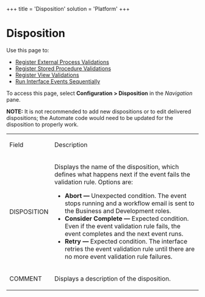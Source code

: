 +++
title = 'Disposition'
solution = 'Platform'
+++

# Disposition

<div class="use">

Use this page to:

  - [Register External Process
    Validations](../Use_Cases/Register_External_Process_Validations.htm)
  - [Register Stored Procedure
    Validations](../Use_Cases/Register_Stored_Procedure_Validations.htm)
  - [Register View
    Validations](../Use_Cases/Register_View_Validations.htm)
  - [Run Interface Events
    Sequentially](../Use_Cases/Run_Interface_Events_Sequentially.htm)

</div>

To access this page, select **Configuration \> Disposition** in the
*Navigation* pane.

**NOTE:** It is not recommended to add new dispositions or to edit
delivered dispositions; the Automate code would need to be updated for
the disposition to properly work.

<table>
<tbody>
<tr class="odd">
<td><p>Field</p></td>
<td><p>Description</p></td>
</tr>
<tr class="even">
<td><p>DISPOSITION</p></td>
<td><p>Displays the name of the disposition, which defines what happens next if the event fails the validation rule. Options are:</p>
<ul>
<li><strong>Abort —</strong> Unexpected condition. The event stops running and a workflow email is sent to the Business and Development roles.</li>
<li><strong>Consider Complete —</strong> Expected condition. Even if the event validation rule fails, the event completes and the next event runs.</li>
<li><strong>Retry —</strong> Expected condition. The interface retries the event validation rule until there are no more event validation rule failures.</li>
</ul></td>
</tr>
<tr class="odd">
<td><p>COMMENT</p></td>
<td><p>Displays a description of the disposition.</p></td>
</tr>
</tbody>
</table>
